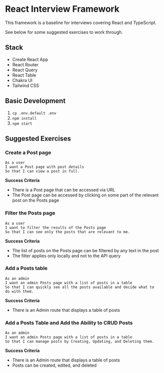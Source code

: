 # React Interview Framework
This framework is a baseline for interviews covering React and TypeScript.

See below for some suggested exercises to work through.

## Stack
* Create React App
* React Router
* React Query
* React Table
* Chakra UI
* Tailwind CSS

## Basic Development
1. `cp .env.default .env`
2. `npm install`
3. `npm start`

## Suggested Exercises
### Create a Post page
```
As a user
I want a Post page with post details
So that I can view a post in full.
```

**Success Criteria**
* There is a Post page that can be accessed via URL
* The Post page can be accessed by clicking on some part of the relevant post on the Posts page

### Filter the Posts page
```
As a user
I want to filter the results of the Posts page
So that I can see only the posts that are relevant to me.
```

**Success Criteria**
* The list of posts on the Posts page can be filtered by any text in the post
* The filter applies only locally and not to the API query

### Add a Posts table
```
As an admin
I want an admin Posts page with a list of posts in a table
So that I can quickly see all the posts available and decide what to do with them.
```

**Success Criteria**
* There is an Admin route that displays a table of posts

### Add a Posts Table and Add the Ability to CRUD Posts
```
As an admin
I want an admin Posts page with a list of posts in a table
So that I can manage posts by Creating, Updating, and Deleting them.
```

**Success Criteria**
* There is an Admin route that displays a table of posts
* Posts can be created, edited, and deleted